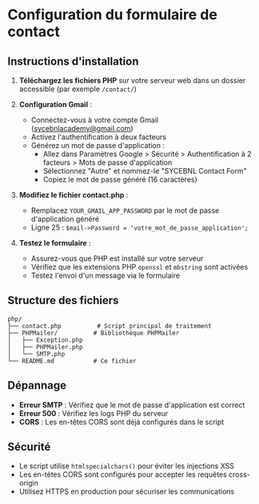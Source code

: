 # Configuration du formulaire de contact

## Instructions d'installation

1. **Téléchargez les fichiers PHP** sur votre serveur web dans un dossier accessible (par exemple `/contact/`)

2. **Configuration Gmail** :
   - Connectez-vous à votre compte Gmail (sycebnlacademy@gmail.com)
   - Activez l'authentification à deux facteurs
   - Générez un mot de passe d'application :
     - Allez dans Paramètres Google > Sécurité > Authentification à 2 facteurs > Mots de passe d'application
     - Sélectionnez "Autre" et nommez-le "SYCEBNL Contact Form"
     - Copiez le mot de passe généré (16 caractères)

3. **Modifiez le fichier contact.php** :
   - Remplacez `YOUR_GMAIL_APP_PASSWORD` par le mot de passe d'application généré
   - Ligne 25 : `$mail->Password = 'votre_mot_de_passe_application';`

4. **Testez le formulaire** :
   - Assurez-vous que PHP est installé sur votre serveur
   - Vérifiez que les extensions PHP `openssl` et `mbstring` sont activées
   - Testez l'envoi d'un message via le formulaire

## Structure des fichiers

```
php/
├── contact.php          # Script principal de traitement
├── PHPMailer/          # Bibliothèque PHPMailer
│   ├── Exception.php
│   ├── PHPMailer.php
│   └── SMTP.php
└── README.md           # Ce fichier
```

## Dépannage

- **Erreur SMTP** : Vérifiez que le mot de passe d'application est correct
- **Erreur 500** : Vérifiez les logs PHP du serveur
- **CORS** : Les en-têtes CORS sont déjà configurés dans le script

## Sécurité

- Le script utilise `htmlspecialchars()` pour éviter les injections XSS
- Les en-têtes CORS sont configurés pour accepter les requêtes cross-origin
- Utilisez HTTPS en production pour sécuriser les communications

